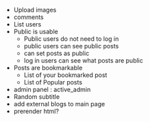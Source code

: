 - Upload images
- comments
- List users
- Public is usable
  - Public users do not need to log in
  - public users can see public posts
  - can set posts as public
  - log in users can see what posts are public
- Posts are bookmarkable
  - List of your bookmarked post
  - List of Popular posts
- admin panel : active_admin
- Random subtitle
- add external blogs to main page
- prerender html?

